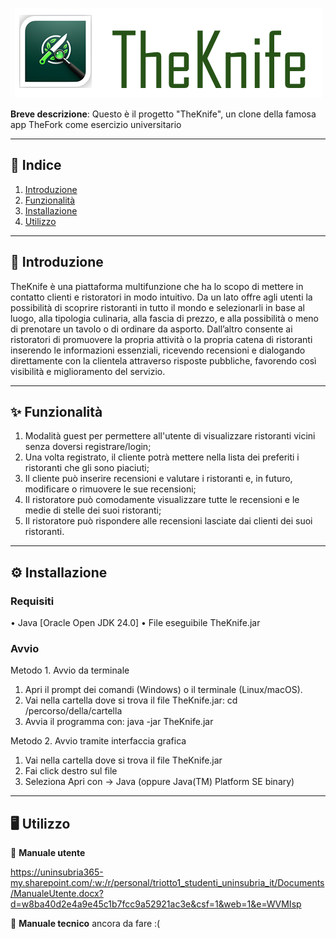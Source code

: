 <div align="center">
  
  ![Alt text](theknife.png "logo")    

</div>

**Breve descrizione**: Questo è il progetto "TheKnife", un clone della famosa app TheFork come esercizio universitario

---

## 📌 **Indice**  

1. [Introduzione](#-introduzione)  
2. [Funzionalità](#-funzionalità)  
3. [Installazione](https://github.com/AmStanDem/TheKnife/tree/master?tab=readme-ov-file#%EF%B8%8F-installazione)  
4. [Utilizzo](https://github.com/AmStanDem/TheKnife/tree/master?tab=readme-ov-file#%EF%B8%8F-utilizzo)  

---

## 📜 **Introduzione** 

TheKnife è una piattaforma multifunzione che ha lo scopo di mettere in contatto clienti e ristoratori in modo intuitivo. Da un lato offre agli utenti la possibilità di scoprire ristoranti in tutto il mondo e selezionarli in base al luogo, alla tipologia culinaria, alla fascia di prezzo, e alla possibilità o meno di prenotare un tavolo o di ordinare da asporto. Dall’altro consente ai ristoratori di promuovere la propria attività o la propria catena di ristoranti inserendo le informazioni essenziali, ricevendo recensioni e dialogando direttamente con la clientela attraverso risposte pubbliche, favorendo così visibilità e miglioramento del servizio.

---

## ✨ **Funzionalità**

1. Modalità guest per permettere all'utente di visualizzare ristoranti vicini senza doversi registrare/login;
2. Una volta registrato, il cliente potrà mettere nella lista dei preferiti i ristoranti che gli sono piaciuti;
3. Il cliente può inserire recensioni e valutare i ristoranti e, in futuro, modificare o rimuovere le sue recensioni;
4. Il ristoratore può comodamente visualizzare tutte le recensioni e le medie di stelle dei suoi ristoranti;
5. Il ristoratore può rispondere alle recensioni lasciate dai clienti dei suoi ristoranti.

---

## ⚙️ **Installazione**  

### Requisiti

•	Java [Oracle Open JDK 24.0]
•	File eseguibile TheKnife.jar

### Avvio

Metodo 1. Avvio da terminale
  1.	Apri il prompt dei comandi (Windows) o il terminale (Linux/macOS).
  2.	Vai nella cartella dove si trova il file TheKnife.jar:
      cd /percorso/della/cartella
  3.	Avvia il programma con: 
      java -jar TheKnife.jar
    	
Metodo 2. Avvio tramite interfaccia grafica
  1.	Vai nella cartella dove si trova il file TheKnife.jar
  2.	Fai click destro sul file 
  3.	Seleziona Apri con -> Java (oppure Java(TM) Platform SE binary)

---

## 🖥️ **Utilizzo**

📒 **Manuale utente**

https://uninsubria365-my.sharepoint.com/:w:/r/personal/triotto1_studenti_uninsubria_it/Documents/ManualeUtente.docx?d=w8ba40d2e4a9e45c1b7fcc9a52921ac3e&csf=1&web=1&e=WVMIsp

🔧 **Manuale tecnico**
ancora da fare :(
